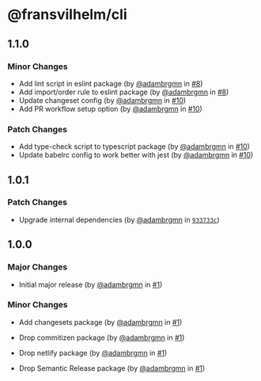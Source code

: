 # @fransvilhelm/cli

## 1.1.0

### Minor Changes

- Add lint script in eslint package (by
  [@adambrgmn](https://github.com/adambrgmn) in
  [#8](https://github.com/adambrgmn/fransvilhelm-cli/pull/8))
- Add import/order rule to eslint package (by
  [@adambrgmn](https://github.com/adambrgmn) in
  [#8](https://github.com/adambrgmn/fransvilhelm-cli/pull/8))
- Update changeset config (by [@adambrgmn](https://github.com/adambrgmn) in
  [#10](https://github.com/adambrgmn/fransvilhelm-cli/pull/10))
- Add PR workflow setup option (by [@adambrgmn](https://github.com/adambrgmn) in
  [#10](https://github.com/adambrgmn/fransvilhelm-cli/pull/10))

### Patch Changes

- Add type-check script to typescript package (by
  [@adambrgmn](https://github.com/adambrgmn) in
  [#10](https://github.com/adambrgmn/fransvilhelm-cli/pull/10))
- Update babelrc config to work better with jest (by
  [@adambrgmn](https://github.com/adambrgmn) in
  [#10](https://github.com/adambrgmn/fransvilhelm-cli/pull/10))

## 1.0.1

### Patch Changes

- Upgrade internal dependencies (by [@adambrgmn](https://github.com/adambrgmn)
  in
  [`933733c`](https://github.com/adambrgmn/fransvilhelm-cli/commit/933733cbac070d9b0121bdfab76320a000c52cc6))

## 1.0.0

### Major Changes

- Initial major release (by [@adambrgmn](https://github.com/adambrgmn) in
  [#1](https://github.com/adambrgmn/fransvilhelm-cli/pull/1))

### Minor Changes

- Add changesets package (by [@adambrgmn](https://github.com/adambrgmn) in
  [#1](https://github.com/adambrgmn/fransvilhelm-cli/pull/1))

* Drop commitizen package (by [@adambrgmn](https://github.com/adambrgmn) in
  [#1](https://github.com/adambrgmn/fransvilhelm-cli/pull/1))

- Drop netlify package (by [@adambrgmn](https://github.com/adambrgmn) in
  [#1](https://github.com/adambrgmn/fransvilhelm-cli/pull/1))

* Drop Semantic Release package (by [@adambrgmn](https://github.com/adambrgmn)
  in [#1](https://github.com/adambrgmn/fransvilhelm-cli/pull/1))
